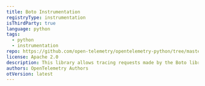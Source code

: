 ```yaml
---
title: Boto Instrumentation
registryType: instrumentation
isThirdParty: true
language: python
tags:
  - python
  - instrumentation
repo: https://github.com/open-telemetry/opentelemetry-python/tree/master/ext/opentelemetry-ext-boto
license: Apache 2.0
description: This library allows tracing requests made by the Boto library.
authors: OpenTelemetry Authors
otVersion: latest
---
```

